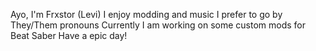 Ayo, I'm Frxstor (Levi)
I enjoy modding and music
I prefer to go by They/Them pronouns
Currently I am working on some custom mods for Beat Saber
Have a epic day!
